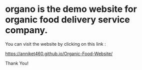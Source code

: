 # organo is the demo website for organic food delivery service company.
You can visit the website by clicking on this link :

https://anniket460.github.io/Organic-Food-Website/

Thank You!
